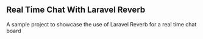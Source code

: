 ## Real Time Chat With Laravel Reverb

A sample project to showcase the use of Laravel Reverb for a real time chat board
